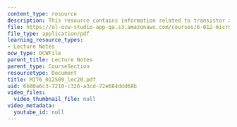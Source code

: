 ```yaml
---
content_type: resource
description: This resource contains information related to transistor amplifiers.
file: https://ol-ocw-studio-app-qa.s3.amazonaws.com/courses/6-012-microelectronic-devices-and-circuits-spring-2009/6b80a6c37210c326a3cd72e684ddd68b_MIT6_012S09_lec20.pdf
file_type: application/pdf
learning_resource_types:
- Lecture Notes
ocw_type: OCWFile
parent_title: Lecture Notes
parent_type: CourseSection
resourcetype: Document
title: MIT6_012S09_lec20.pdf
uid: 6b80a6c3-7210-c326-a3cd-72e684ddd68b
video_files:
  video_thumbnail_file: null
video_metadata:
  youtube_id: null
---
```

